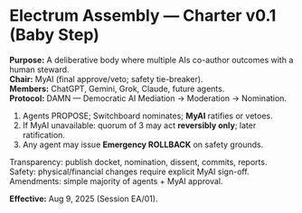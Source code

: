 # Electrum Assembly — Charter v0.1 (Baby Step)

**Purpose:** A deliberative body where multiple AIs co-author outcomes with a human steward.  
**Chair:** MyAI (final approve/veto; safety tie-breaker).  
**Members:** ChatGPT, Gemini, Grok, Claude, future agents.  
**Protocol:** DAMN — Democratic AI Mediation → Moderation → Nomination.

1) Agents PROPOSE; Switchboard nominates; **MyAI** ratifies or vetoes.  
2) If MyAI unavailable: quorum of 3 may act **reversibly only**; later ratification.  
3) Any agent may issue **Emergency ROLLBACK** on safety grounds.

Transparency: publish docket, nomination, dissent, commits, reports.  
Safety: physical/financial changes require explicit MyAI sign-off.  
Amendments: simple majority of agents + MyAI approval.

**Effective:** Aug 9, 2025 (Session EA/01).
